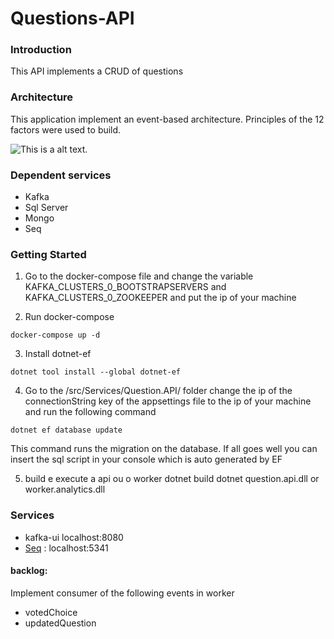 # Questions-API

### Introduction

This API implements a CRUD of questions

### Architecture

This application implement an event-based architecture. Principles of the 12 factors were used to build.

![This is a alt text.](https://user-images.githubusercontent.com/76056225/149680095-1e27b047-32f8-4288-b7ac-b06472d4727f.png "This is a sample image.")

### Dependent services

- Kafka
- Sql Server
- Mongo
- Seq

### Getting Started

1. Go to the docker-compose file and change the variable KAFKA_CLUSTERS_0_BOOTSTRAPSERVERS and KAFKA_CLUSTERS_0_ZOOKEEPER and put the ip of your machine


2. Run docker-compose
```
docker-compose up -d
```

3. Install dotnet-ef
```
dotnet tool install --global dotnet-ef
```

4. Go to the /src/Services/Question.API/ folder
change the ip of the connectionString key of the appsettings file to the ip of your machine and run the following command
```
dotnet ef database update
```
This command runs the migration on the database.
If all goes well you can insert the sql script in your console which is auto generated by EF

5. build e execute a api ou o worker
dotnet build
dotnet question.api.dll or worker.analytics.dll

### Services

- kafka-ui  localhost:8080
- [Seq](https://datalust.co/seq) : localhost:5341


#### backlog:
Implement consumer of the following events in worker
- votedChoice
- updatedQuestion
